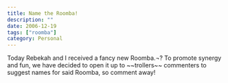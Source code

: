 ```yaml
---
title: Name the Roomba!
description: ""
date: 2006-12-19
tags: ["roomba"]
category: Personal
---
```



<p>Today Rebekah and I received a fancy new Roomba.¬? To promote synergy and fun, we have decided to open it up to ~~trollers~~ commenters to suggest names for said Roomba, so comment away!</p>
